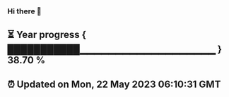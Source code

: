 ### Hi there 👋
⏳ Year progress { ███████████▁▁▁▁▁▁▁▁▁▁▁▁▁▁▁▁▁▁▁ } 38.70 %
---
⏰ Updated on Mon, 22 May 2023 06:10:31 GMT
---
